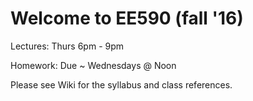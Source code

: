 # Welcome to EE590 (fall '16)

Lectures: Thurs 6pm - 9pm

Homework: Due ~ Wednesdays @ Noon


Please see Wiki for the syllabus and class references.
